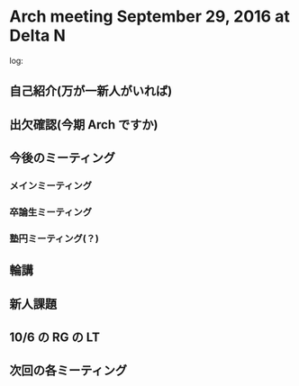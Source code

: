 # Arch meeting September 29, 2016 at Delta N
log:

自己紹介(万が一新人がいれば)
------

出欠確認(今期 Arch ですか)
------

今後のミーティング
------
### メインミーティング
### 卒論生ミーティング
### 塾円ミーティング(？)

輪講
------

新人課題
------

10/6 の RG の LT
------

次回の各ミーティング
------
